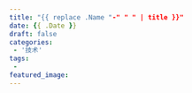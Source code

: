 ```yaml
---
title: "{{ replace .Name "-" " " | title }}"
date: {{ .Date }}
draft: false
categories:
 - '技术'
tags:
 - 
featured_image:
---
```

